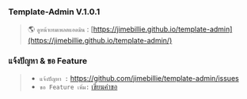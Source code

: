 ### Template-Admin V.1.0.1
> 🌎 `ดูหน้าเทมเพลตแอดมิน` : [https://jimebillie.github.io/template-admin](https://jimebillie.github.io/template-admin/)


### แจ้งปัญหา & ขอ Feature
> * `แจ้งปัญหา :` https://github.com/jimebillie/template-admin/issues
> * `ขอ Feature เพิ่ม:` [เขียนคำขอ](https://github.com/jimebillie/template-admin/discussions/categories/%E0%B8%82%E0%B8%AD-feature-%E0%B9%80%E0%B8%9E%E0%B8%B4%E0%B9%88%E0%B8%A1)